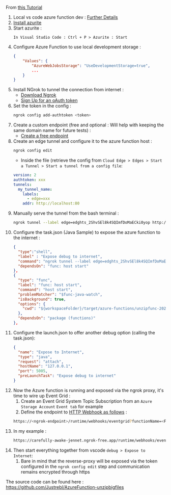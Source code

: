 From [this Tutorial](https://learn.microsoft.com/en-us/azure/azure-functions/functions-event-grid-blob-trigger?tabs=isolated-process%2Cnodejs-v4&pivots=programming-language-csharp#start-local-debugging)

1. Local vs code azure function dev : [Further Details](https://learn.microsoft.com/en-us/azure/azure-functions/functions-develop-vs-code?tabs=csharp#run-functions-locally) 
1. [Install azurite](https://learn.microsoft.com/en-us/azure/storage/common/storage-use-azurite?tabs=visual-studio) 
1. Start azurite : 
	```
    In Visual Studio Code : Ctrl + P > Azurite : Start 
    ```
1. Configure Azure Function to use local development storage : 
	``` json
	{
  		"Values": {
    		"AzureWebJobsStorage": "UseDevelopmentStorage=true",
    		...
  		}
    }
    ```
1. Install NGrok to tunnel the connection from internet : 
	- [Download Ngrok](https://ngrok.com/download)
	- [Sign Up for an oAuth token](https://dashboard.ngrok.com/signup)
1. Set the token in the config :  
	``` bash
	ngrok config add-authtoken <token>
	```
1. Create a custom endpoint (free and optional : Will help with keeping the same domain name for future tests) : 
	- [Create a free endpoint](https://dashboard.ngrok.com/cloud-edge/endpoints)
1. Create an edge tunnel and configure it to the azure function host :
	``` bash
    ngrok config edit
    ```
    - Inside the file (retrieve the config from `Cloud Edge > Edges > Start a Tunnel > Start a tunnel from a config file`: 
    ``` yaml
    version: 2
	authtoken: xxx
	tunnels:
  	  my_tunnel_name:
    	labels:
          - edge=xxx
        addr: http://localhost:80
    ```
1. Manually serve the tunnel from the bash terminal : 
	``` bash
	ngrok tunnel --label edge=edghts_2ShvSEl8k4SQImfDoMaECki0yop http://localhost:7071
	```
1. Configure the task.json (Java Sample) to expose the azure function to the internet : 
	``` json
	{
      "type":"shell",
      "label" : "Expose debug to internet",
      "command": "ngrok tunnel --label edge=edghts_2ShvSEl8k4SQImfDoMaECki0yop http://localhost:7071",
      "dependsOn": "func: host start"
    },
    {
      "type": "func",
      "label": "func: host start",
      "command": "host start",
      "problemMatcher": "$func-java-watch",
      "isBackground": true,
      "options": {
        "cwd": "${workspaceFolder}/target/azure-functions/unzipfunc-20230717151702055"
      },
      "dependsOn": "package (functions)"
    },
	```
1. Configure the launch.json to offer another debug option (calling the task.json): 
	``` json
    {
      "name": "Expose to Internet",
      "type": "java",
      "request": "attach",
      "hostName": "127.0.0.1",
      "port": 5005,
      "preLaunchTask": "Expose debug to internet"
    }
    ```
1. Now the Azure function is running and exposed via the ngrok proxy, it's time to wire up Event Grid :
	1. Create an Event Grid System Topic Subscription from an `Azure Storage Account` `Event tab` for example
    1. Define the endpoint to [HTTP Webhook as follows](https://learn.microsoft.com/en-us/azure/azure-functions/functions-event-grid-blob-trigger?pivots=programming-language-java#build-the-endpoint-url) : 
    ``` bash
    https://<ngrok-endpoint>/runtime/webhooks/eventgrid?functionName=<FunctionName>
    ```
1. In my example : 
    ```bash
    https://carefully-awake-jennet.ngrok-free.app/runtime/webhooks/eventgrid?functionName=EventGridExample
    ```
1. Then start everything together from vscode `debug > Expose to Internet`: 
   1. Bare in mind that the reverse-proxy will be exposed via the token configured in the `ngrok config edit` step and communication remains encrypted through https

The source code can be found here : https://github.com/Justrebl/AzureFunction-unzipbigfiles 
